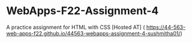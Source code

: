 # WebApps-F22-Assignment-4
A practice assignment for HTML with CSS
[Hosted AT] ( https://44-563-web-apps-f22.github.io/44563-webapps-assignment-4-sushmitha01/)
